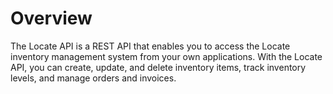 # Overview

The Locate API is a REST API that enables you to access the Locate inventory
management system from your own applications. With the Locate API, you can
create, update, and delete inventory items, track inventory levels, and manage
orders and invoices.

